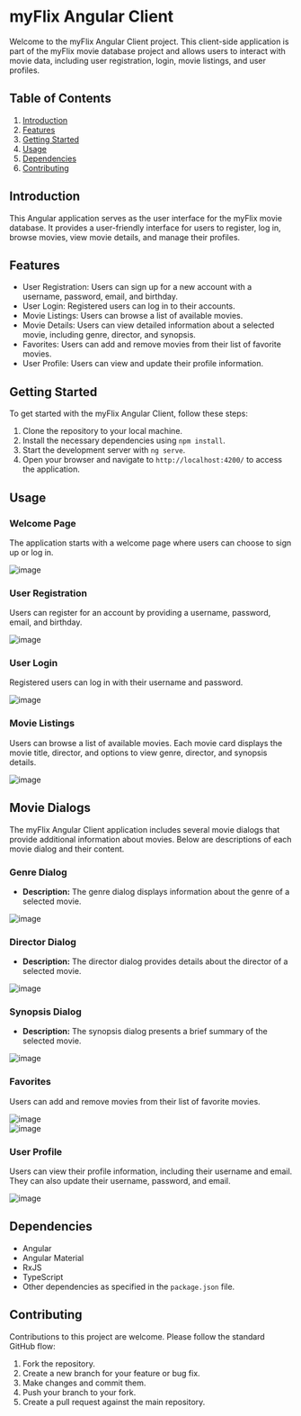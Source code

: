 # myFlix Angular Client

Welcome to the myFlix Angular Client project. This client-side application is part of the myFlix movie database project and allows users to interact with movie data, including user registration, login, movie listings, and user profiles.

## Table of Contents
1. [Introduction](#introduction)
2. [Features](#features)
3. [Getting Started](#getting-started)
4. [Usage](#usage)
5. [Dependencies](#dependencies)
6. [Contributing](#contributing)

## Introduction
This Angular application serves as the user interface for the myFlix movie database. It provides a user-friendly interface for users to register, log in, browse movies, view movie details, and manage their profiles.

## Features
- User Registration: Users can sign up for a new account with a username, password, email, and birthday.
- User Login: Registered users can log in to their accounts.
- Movie Listings: Users can browse a list of available movies.
- Movie Details: Users can view detailed information about a selected movie, including genre, director, and synopsis.
- Favorites: Users can add and remove movies from their list of favorite movies.
- User Profile: Users can view and update their profile information.

## Getting Started
To get started with the myFlix Angular Client, follow these steps:

1. Clone the repository to your local machine.
2. Install the necessary dependencies using `npm install`.
3. Start the development server with `ng serve`.
4. Open your browser and navigate to `http://localhost:4200/` to access the application.

## Usage
### Welcome Page
The application starts with a welcome page where users can choose to sign up or log in.

![image](https://github.com/BRobinson404/myFlix-Angular-client/assets/122922678/f6f50f27-b407-40f7-81ca-bd971324f707)

### User Registration
Users can register for an account by providing a username, password, email, and birthday.

![image](https://github.com/BRobinson404/myFlix-Angular-client/assets/122922678/4e176008-946c-4309-a1d2-bda6893904bc)

### User Login
Registered users can log in with their username and password.

![image](https://github.com/BRobinson404/myFlix-Angular-client/assets/122922678/0f6ea373-e318-47bb-9ed6-7bcb636e5a9c)

### Movie Listings
Users can browse a list of available movies. Each movie card displays the movie title, director, and options to view genre, director, and synopsis details.

![image](https://github.com/BRobinson404/myFlix-Angular-client/assets/122922678/91e4bc81-2490-460c-98d3-4ae2c9cf5ec8)

## Movie Dialogs

The myFlix Angular Client application includes several movie dialogs that provide additional information about movies. Below are descriptions of each movie dialog and their content.

### Genre Dialog
- **Description:** The genre dialog displays information about the genre of a selected movie.

![image](https://github.com/BRobinson404/myFlix-Angular-client/assets/122922678/ed1e2994-56ee-45ea-a59c-fc874c0ecdab)

### Director Dialog
- **Description:** The director dialog provides details about the director of a selected movie.

![image](https://github.com/BRobinson404/myFlix-Angular-client/assets/122922678/93b46582-0f1a-457b-aafe-039740946216)

### Synopsis Dialog
- **Description:** The synopsis dialog presents a brief summary of the selected movie.

![image](https://github.com/BRobinson404/myFlix-Angular-client/assets/122922678/a240a179-c0fa-44ab-9580-7c823e85571c)


### Favorites
Users can add and remove movies from their list of favorite movies.

![image](https://github.com/BRobinson404/myFlix-Angular-client/assets/122922678/d997acac-4146-462c-ab8b-2816db4c866d)<br>
![image](https://github.com/BRobinson404/myFlix-Angular-client/assets/122922678/eb878eaf-faed-40f1-b79d-ec353ed0fab7)

### User Profile
Users can view their profile information, including their username and email. They can also update their username, password, and email.

![image](https://github.com/BRobinson404/myFlix-Angular-client/assets/122922678/f39f7950-836a-4b64-9058-869e6773de7f)

## Dependencies
- Angular
- Angular Material
- RxJS
- TypeScript
- Other dependencies as specified in the `package.json` file.

## Contributing
Contributions to this project are welcome. Please follow the standard GitHub flow:
1. Fork the repository.
2. Create a new branch for your feature or bug fix.
3. Make changes and commit them.
4. Push your branch to your fork.
5. Create a pull request against the main repository.
